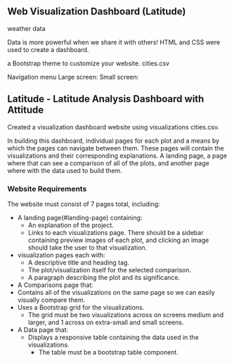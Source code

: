 ## Web Visualization Dashboard (Latitude)
weather data

Data is more powerful when we share it with others! 
HTML and CSS were used to create a dashboard.

 a Bootstrap theme to customize your website. 
cities.csv

Navigation menu
Large screen:
Small screen:

## Latitude - Latitude Analysis Dashboard with Attitude

Created a visualization dashboard website using visualizations cities.csv.

In building this dashboard, individual pages for each plot and a means by which the pages can navigate between them. 
These pages will contain the visualizations and their corresponding explanations. 
A landing page, a page where that can see a comparison of all of the plots, and another page where with the data used to build them.

### Website Requirements

The website must consist of 7 pages total, including:

* A landing page(#landing-page) containing:
  * An explanation of the project.
  * Links to each visualizations page. There should be a sidebar containing preview images of each plot, and clicking an image should take the user to that visualization.
* visualization pages each with:
  * A descriptive title and heading tag.
  * The plot/visualization itself for the selected comparison.
  * A paragraph describing the plot and its significance.
*   A Comparisons page that:
  * Contains all of the visualizations on the same page so we can easily visually compare them.
  * Uses a Bootstrap grid for the visualizations.
    * The grid must be two visualizations across on screens medium and larger, and 1 across on extra-small and small screens.
* A Data page that:
  * Displays a responsive table containing the data used in the visualizations.
    * The table must be a bootstrap table component. 







